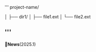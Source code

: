 '''
project-name/

│
├── dir1/
│   ├── file1.ext
│   └── file2.ext

'''
---
:triangular_flag_on_post:**News**(2025.1)
